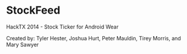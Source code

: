 StockFeed
=========

HackTX 2014 - Stock Ticker for Android Wear

Created by: Tyler Hester, Joshua Hurt, Peter Mauldin, Tirey Morris, and Mary Sawyer
